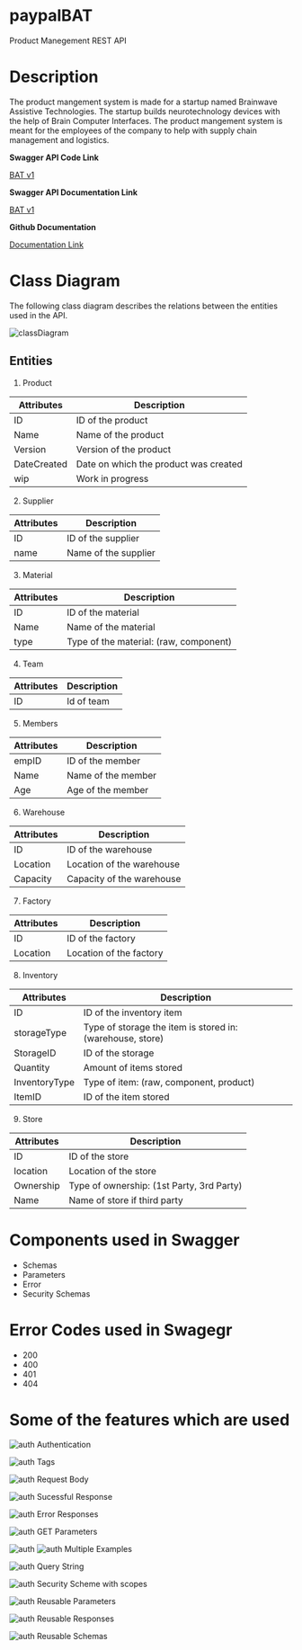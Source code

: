 # paypalBAT
Product Manegement REST API

# Description
The product mangement system is made for a startup named Brainwave Assistive Technologies. The startup builds neurotechnology devices with the help of Brain Computer Interfaces. The product mangement system is meant for the employees of the company to help with supply chain management and logistics.

**Swagger API Code Link**

[BAT v1](https://app.swaggerhub.com/apis/shreyanshVIT/BAT/1.0.0)


**Swagger API Documentation Link**

[BAT v1](https://app.swaggerhub.com/apis-docs/shreyanshVIT/BAT/1.0.0)

**Github Documentation**

[Documentation Link](https://github.com/shreyanshsaha/paypalBAT)

# Class Diagram

The following class diagram describes the relations between the entities used in the API.

![classDiagram](./assets/ClassDiagram.png)

## Entities
1. Product

|Attributes|Description|
|----------|-----------|
|ID|ID of the product|
|Name|Name of the product|
|Version|Version of the product|
|DateCreated|Date on which the product was created|
|wip| Work in progress|

2. Supplier

|Attributes|Description|
|----------|-----------|
|ID|ID of the supplier|
|name|Name of the supplier|

3. Material

|Attributes|Description|
|----------|-----------|
|ID|ID of the material|
|Name|Name of the material|
|type|Type of the material: (raw, component)|

4. Team

|Attributes|Description|
|----------|-----------|
|ID|Id of team|

5. Members

|Attributes|Description|
|----------|-----------|
|empID|ID of the member|
|Name|Name of the member|
|Age|Age of the member|

6. Warehouse

|Attributes|Description|
|----------|-----------|
|ID|ID of the warehouse|
|Location|Location of the warehouse|
|Capacity|Capacity of the warehouse|

7. Factory 

|Attributes|Description|
|----------|-----------|
|ID|ID of the factory|
|Location|Location of the factory|

8. Inventory

|Attributes|Description|
|----------|-----------|
|ID|ID of the inventory item|
|storageType|Type of storage the item is stored in: (warehouse, store)|
|StorageID|ID of the storage|
|Quantity| Amount of items stored|
|InventoryType|Type of item: (raw, component, product)|
|ItemID| ID of the item stored|

9. Store

|Attributes|Description|
|----------|-----------|
|ID|ID of the store|
|location|Location of the store|
|Ownership|Type of ownership: (1st Party, 3rd Party)|
|Name|Name of store if third party|

# Components used in Swagger
  - Schemas
  - Parameters
  - Error
  - Security Schemas

# Error Codes used in Swagegr
  - 200
  - 400
  - 401
  - 404

# Some of the features which are used

![auth](./assets/auth.png)
Authentication

![auth](./assets/tags.png)
Tags

![auth](./assets/requestBody.png)
Request Body

![auth](./assets/sucess.png)
Sucessful Response


![auth](./assets/error.png)
Error Responses

![auth](./assets/getParam.png)
GET Parameters

![auth](./assets/examples.png)
![auth](./assets/examples1.png)
Multiple Examples


![auth](./assets/query.png)
Query String

![auth](./assets/security.png)
Security Scheme with scopes

![auth](./assets/params.png)
Reusable Parameters

![auth](./assets/responses.png)
Reusable Responses

![auth](./assets/schemas.png)
Reusable Schemas












